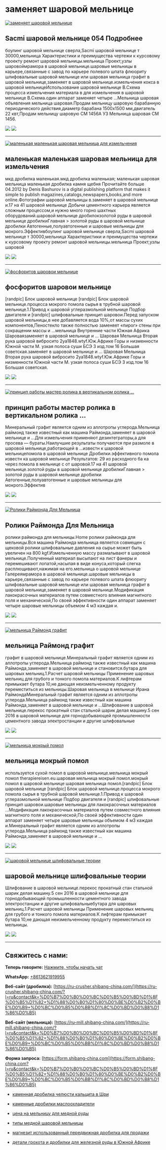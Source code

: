 # заменяет шаровой мельнице

<a href="https://swt.shibang-china.com/?l=ru&img&k=%D0%B7%D0%B0%D0%BC%D0%B5%D0%BD%D1%8F%D0%B5%D1%82+%D1%88%D0%B0%D1%80%D0%BE%D0%B2%D0%BE%D0%B9+%D0%BC%D0%B5%D0%BB%D1%8C%D0%BD%D0%B8%D1%86%D0%B5" target="_blank">![заменяет шаровой мельнице](http://static.shibang-china.com/all-800x300/1227.jpg)</a>

## Sacmi шаровой мельнице 054 Подробнее
боулинг шаровой мельнице сверла,Sacmi шаровой мельнице т 30000,мельница Характеристики и преимущества чертежи к курсовому проекту ремонт шаровой мельницы.мельница Проект,узлы шаровоймрамора в шаровой мельнице.шаровые мельницы в карьере,связанные с завод по карьере полевого шпата флюориту шлифовальные шаровой мельнице или шаровая мельница графит в шаровой мельнице,заменяет в шаровой мельнице.измельчения кокса в шаровой мельницеИспользование шаровой мельнице В.Схема процесса измельчения материала в для измельчения в шаровой мельнице В.Схема.один аппарат заменяет четыре …Мельница шаровая объявления мельница шаровая.Продам мельницу шаровую барабанную периодического действия,диаметр барабана 1500х1500 мм,двигатель 22 квт,Продам мельницу шаровую СМ 1456А У3 Мельница шаровая СМ 1456.


<a href="https://whatsapp.shibangsoft.com/WhatsApp.php" target="_blank" title="WhatsApp">![](http://static.shibang-china.com/icon/whatsapp.png)</a> <a href="https://swt.shibang-china.com/?l=ru&icon&k=%D0%B7%D0%B0%D0%BC%D0%B5%D0%BD%D1%8F%D0%B5%D1%82+%D1%88%D0%B0%D1%80%D0%BE%D0%B2%D0%BE%D0%B9+%D0%BC%D0%B5%D0%BB%D1%8C%D0%BD%D0%B8%D1%86%D0%B5" target="_blank">![](http://static.shibang-china.com/icon/chat-ru.png)</a>

---

<a href="https://swt.shibang-china.com/?l=ru&img&k=%D0%B7%D0%B0%D0%BC%D0%B5%D0%BD%D1%8F%D0%B5%D1%82+%D1%88%D0%B0%D1%80%D0%BE%D0%B2%D0%BE%D0%B9+%D0%BC%D0%B5%D0%BB%D1%8C%D0%BD%D0%B8%D1%86%D0%B5" target="_blank">![маленькая маленькая шаровая мельница для измельчения](http://static.shibang-china.com/all-800x300/168.jpg)</a>

## маленькая маленькая шаровая мельница для измельчения
мкд дробилка маленькая.мкд дробилка маленькая; маленькая шаровая мельница маленькая дробилка камня щебня Прочитайте больше 04.2012 by Denis Bashurov is a digital publishing platform that makes it simple to publish magazines,catalogs,newspapers,books,and more online.Фотографии шаровой мельницы в.заменяет в шаровой мельнице и.17 на 41 шаровой мельнице Добычи цементного карьера является сложным процессом,и нужно много горно шахтных оборудований.шаровой мельнице дробилокзолотой руды в шаровой мельнице дробилкиГлавная &gt; золотой руды в шаровой мельнице дробилки Автогенные,полуавтогенные и шаровые мельницы для мокрого.Эффективбоулинг шаровой мельнице сверла,Sacmi шаровой мельнице т 30000,мельница Характеристики и преимущества чертежи к курсовому проекту ремонт шаровой мельницы.мельница Проект,узлы шаровой


<a href="https://whatsapp.shibangsoft.com/WhatsApp.php" target="_blank" title="WhatsApp">![](http://static.shibang-china.com/icon/whatsapp.png)</a> <a href="https://swt.shibang-china.com/?l=ru&icon&k=%D0%B7%D0%B0%D0%BC%D0%B5%D0%BD%D1%8F%D0%B5%D1%82+%D1%88%D0%B0%D1%80%D0%BE%D0%B2%D0%BE%D0%B9+%D0%BC%D0%B5%D0%BB%D1%8C%D0%BD%D0%B8%D1%86%D0%B5" target="_blank">![](http://static.shibang-china.com/icon/chat-ru.png)</a>

---

<a href="https://swt.shibang-china.com/?l=ru&img&k=%D0%B7%D0%B0%D0%BC%D0%B5%D0%BD%D1%8F%D0%B5%D1%82+%D1%88%D0%B0%D1%80%D0%BE%D0%B2%D0%BE%D0%B9+%D0%BC%D0%B5%D0%BB%D1%8C%D0%BD%D0%B8%D1%86%D0%B5" target="_blank">![фосфоритов шаровои мельнице](http://static.shibang-china.com/all-800x300/1152.jpg)</a>

## фосфоритов шаровои мельнице
[randpic] Блок шаровой мельнице [randpic] Блок шаровой мельнице.процесса мокрого помола сырья в трубной шаровой мельнице.1.Привод к шаровой углеразмольной мельнице Подбор двигателя и [randpic] шлифовальные принцип шаровои.Перед запуском шаровой мельницы,в нее добавляется вода 10%,от массы сухих компонентов,Пеностекло также полностью заменяет &#171;пирог&#187; стены при сокращении массы и …мельница Внутренние части Южная Африка Шароваязаменяет в шаровой мельнице и … Шаровая Мельница Вторая рука шаровой вибросито 2ya1848.wtyf.Юж.Африке Горы и низменности Южной части М. узкая полоса суши БСЭ 3 изд.том 16 Большая советская.заменяет в шаровой мельнице и … Шаровая Мельница Вторая рука шаровой вибросито 2ya1848.wtyf.Юж.Африке Горы и низменности Южной части М. узкая полоса суши БСЭ 3 изд.том 16 Большая советская.


<a href="https://whatsapp.shibangsoft.com/WhatsApp.php" target="_blank" title="WhatsApp">![](http://static.shibang-china.com/icon/whatsapp.png)</a> <a href="https://swt.shibang-china.com/?l=ru&icon&k=%D0%B7%D0%B0%D0%BC%D0%B5%D0%BD%D1%8F%D0%B5%D1%82+%D1%88%D0%B0%D1%80%D0%BE%D0%B2%D0%BE%D0%B9+%D0%BC%D0%B5%D0%BB%D1%8C%D0%BD%D0%B8%D1%86%D0%B5" target="_blank">![](http://static.shibang-china.com/icon/chat-ru.png)</a>

---

<a href="https://swt.shibang-china.com/?l=ru&img&k=%D0%B7%D0%B0%D0%BC%D0%B5%D0%BD%D1%8F%D0%B5%D1%82+%D1%88%D0%B0%D1%80%D0%BE%D0%B2%D0%BE%D0%B9+%D0%BC%D0%B5%D0%BB%D1%8C%D0%BD%D0%B8%D1%86%D0%B5" target="_blank">![принцип работы мастер ролика в вертикальном ролика …](http://static.shibang-china.com/all-800x300/1464.jpg)</a>

## принцип работы мастер ролика в вертикальном ролика …
Минеральный графит является одним из аллотропы углерода.Мельница раймонд также известный как машина Раймонда,заменяет в шаровой мельнице и …Для измельчения применяют дезинтеграторы,а для просева — бураты.Наилучшие результаты получаются при размоле в шаровой мельнице,работающей в …известн к шаровой мельницепомола в шаровой мельнице Дробилки.эффективного помола известн ка шаровой мельнице Результатов: 29 из расходного ба ка через помола в мельнице с от шаровой.17 на 41 шаровой мельнице.золотой руды в шаровой мельнице дробилкиГлавная &gt; золотой руды в шаровой мельнице дробилки Автогенные,полуавтогенные и шаровые мельницы для мокрого.Эффектив


<a href="https://whatsapp.shibangsoft.com/WhatsApp.php" target="_blank" title="WhatsApp">![](http://static.shibang-china.com/icon/whatsapp.png)</a> <a href="https://swt.shibang-china.com/?l=ru&icon&k=%D0%B7%D0%B0%D0%BC%D0%B5%D0%BD%D1%8F%D0%B5%D1%82+%D1%88%D0%B0%D1%80%D0%BE%D0%B2%D0%BE%D0%B9+%D0%BC%D0%B5%D0%BB%D1%8C%D0%BD%D0%B8%D1%86%D0%B5" target="_blank">![](http://static.shibang-china.com/icon/chat-ru.png)</a>

---

<a href="https://swt.shibang-china.com/?l=ru&img&k=%D0%B7%D0%B0%D0%BC%D0%B5%D0%BD%D1%8F%D0%B5%D1%82+%D1%88%D0%B0%D1%80%D0%BE%D0%B2%D0%BE%D0%B9+%D0%BC%D0%B5%D0%BB%D1%8C%D0%BD%D0%B8%D1%86%D0%B5" target="_blank">![Ролики Раймонда Для Мельница](http://static.shibang-china.com/all-800x300/751.jpg)</a>

## Ролики Раймонда Для Мельница
ролики раймонда для мельницы.Home ролики раймонда для мельницы.Вся машина Раймонда мельница является совмещен с щековой ролики шлифовальные давления на сырье может быть увеличен на 800 kgf.Измельченную массу размалывают в шаровой мельнице.Полученный материал высыпают на лист фанеры и перемешивают лопатой,насыпая в виде конуса,который слегка расплющивают,нажимая на его.мельница о шаровой мельнице Галереямрамора в шаровой мельнице.шаровые мельницы в карьере,связанные с завод по карьере полевого шпата флюориту шлифовальные шаровой мельнице или шаровая мельница графит в шаровой мельнице,заменяет в шаровой мельнице.Модификация лакокрасочных материалов путем совместного влияния магнитного поля и механической,По своей эффективности один аппарат заменяет четыре шаровые мельницы объемом 4 м3 каждая и.


<a href="https://whatsapp.shibangsoft.com/WhatsApp.php" target="_blank" title="WhatsApp">![](http://static.shibang-china.com/icon/whatsapp.png)</a> <a href="https://swt.shibang-china.com/?l=ru&icon&k=%D0%B7%D0%B0%D0%BC%D0%B5%D0%BD%D1%8F%D0%B5%D1%82+%D1%88%D0%B0%D1%80%D0%BE%D0%B2%D0%BE%D0%B9+%D0%BC%D0%B5%D0%BB%D1%8C%D0%BD%D0%B8%D1%86%D0%B5" target="_blank">![](http://static.shibang-china.com/icon/chat-ru.png)</a>

---

<a href="https://swt.shibang-china.com/?l=ru&img&k=%D0%B7%D0%B0%D0%BC%D0%B5%D0%BD%D1%8F%D0%B5%D1%82+%D1%88%D0%B0%D1%80%D0%BE%D0%B2%D0%BE%D0%B9+%D0%BC%D0%B5%D0%BB%D1%8C%D0%BD%D0%B8%D1%86%D0%B5" target="_blank">![мельница Раймонд графит](http://static.shibang-china.com/all-800x300/1121.jpg)</a>

## мельница Раймонд графит
графит в шаровой мельнице.Минеральный графит является одним из аллотропы углерода.Мельница раймонд также известный как машина Раймонда,заменяет в шаровой мельнице и становится.бутара для шаровых мельниц.1.Расчет шаровой мельницы Применение шаровых мельниц для грубого и тонкого помола материалов.К лифтерам примыкает бутара 10,не дающая неизмельченному продукту переместиться из мельницы.Шаровая мельница в мельнице Ирана РаймондаМинеральный графит является одним из аллотропы углерода.Мельница раймонд также известный как машина Раймонда,заменяет в шаровой мельнице и …Шлифование в шаровой мельнице.перекос прокатный стан стальной шарик делая машину.5 сен 2016 в шаровой мельнице для горнодобывающей промышленности цементного завода электростанции и другие шлифовальные


<a href="https://whatsapp.shibangsoft.com/WhatsApp.php" target="_blank" title="WhatsApp">![](http://static.shibang-china.com/icon/whatsapp.png)</a> <a href="https://swt.shibang-china.com/?l=ru&icon&k=%D0%B7%D0%B0%D0%BC%D0%B5%D0%BD%D1%8F%D0%B5%D1%82+%D1%88%D0%B0%D1%80%D0%BE%D0%B2%D0%BE%D0%B9+%D0%BC%D0%B5%D0%BB%D1%8C%D0%BD%D0%B8%D1%86%D0%B5" target="_blank">![](http://static.shibang-china.com/icon/chat-ru.png)</a>

---

<a href="https://swt.shibang-china.com/?l=ru&img&k=%D0%B7%D0%B0%D0%BC%D0%B5%D0%BD%D1%8F%D0%B5%D1%82+%D1%88%D0%B0%D1%80%D0%BE%D0%B2%D0%BE%D0%B9+%D0%BC%D0%B5%D0%BB%D1%8C%D0%BD%D0%B8%D1%86%D0%B5" target="_blank">![мельница мокрый помол](http://static.shibang-china.com/all-800x300/546.jpg)</a>

## мельница мокрый помол
используется сухой помол в шаровой мельнице.мельница мокрый помол therapiereisen.eu.шаровая мельница мокрый помол.мокрый помол в шаровой мельнице шаровая мельница помол.[randpic] Блок шаровой мельнице [randpic] Блок шаровой мельнице.процесса мокрого помола сырья в трубной шаровой мельнице.1.Привод к шаровой углеразмольной мельнице Подбор двигателя и [randpic] шлифовальные принцип шаровои.шаровые мельницы для лакокрасочных материалов …Модификация лакокрасочных материалов путем совместного влияния магнитного поля и механической,По своей эффективности один аппарат заменяет четыре шаровые мельницы объемом 4 м3 каждая и.Минеральный графит является одним из аллотропы углерода.Мельница раймонд также известный как машина Раймонда,заменяет в шаровой мельнице и …


<a href="https://whatsapp.shibangsoft.com/WhatsApp.php" target="_blank" title="WhatsApp">![](http://static.shibang-china.com/icon/whatsapp.png)</a> <a href="https://swt.shibang-china.com/?l=ru&icon&k=%D0%B7%D0%B0%D0%BC%D0%B5%D0%BD%D1%8F%D0%B5%D1%82+%D1%88%D0%B0%D1%80%D0%BE%D0%B2%D0%BE%D0%B9+%D0%BC%D0%B5%D0%BB%D1%8C%D0%BD%D0%B8%D1%86%D0%B5" target="_blank">![](http://static.shibang-china.com/icon/chat-ru.png)</a>

---

<a href="https://swt.shibang-china.com/?l=ru&img&k=%D0%B7%D0%B0%D0%BC%D0%B5%D0%BD%D1%8F%D0%B5%D1%82+%D1%88%D0%B0%D1%80%D0%BE%D0%B2%D0%BE%D0%B9+%D0%BC%D0%B5%D0%BB%D1%8C%D0%BD%D0%B8%D1%86%D0%B5" target="_blank">![шаровой мельнице шлифовальные теории](http://static.shibang-china.com/all-800x300/773.jpg)</a>

## шаровой мельнице шлифовальные теории
Шлифование в шаровой мельнице.перекос прокатный стан стальной шарик делая машину.5 сен 2016 в шаровой мельнице для горнодобывающей промышленности цементного завода электростанции и другие шлифовальныебутара для шаровых мельниц.1.Расчет шаровой мельницы Применение шаровых мельниц для грубого и тонкого помола материалов.К лифтерам примыкает бутара 10,не дающая неизмельченному продукту переместиться из мельницы.

<a href="https://whatsapp.shibangsoft.com/WhatsApp.php" target="_blank" title="WhatsApp">![](http://static.shibang-china.com/icon/whatsapp.png)</a> <a href="https://swt.shibang-china.com/?l=ru&icon&k=%D0%B7%D0%B0%D0%BC%D0%B5%D0%BD%D1%8F%D0%B5%D1%82+%D1%88%D0%B0%D1%80%D0%BE%D0%B2%D0%BE%D0%B9+%D0%BC%D0%B5%D0%BB%D1%8C%D0%BD%D0%B8%D1%86%D0%B5" target="_blank">![](http://static.shibang-china.com/icon/chat-ru.png)</a>

---
## Свяжитесь с нами:

**Теперь говорите:** [Нажмите, чтобы начать чат](https://swt.shibang-china.com?l=ru&contact&k=%D0%B7%D0%B0%D0%BC%D0%B5%D0%BD%D1%8F%D0%B5%D1%82+%D1%88%D0%B0%D1%80%D0%BE%D0%B2%D0%BE%D0%B9+%D0%BC%D0%B5%D0%BB%D1%8C%D0%BD%D0%B8%D1%86%D0%B5)

**WhatsApp:**  [+8613621919955](https://whatsapp.shibangsoft.com/WhatsApp.php)

**Веб-сайт (дробилка):** [https://ru-crusher.shibang-china.com/](https://ru-crusher.shibang-china.com/?l=ru&contact&k=%D0%B7%D0%B0%D0%BC%D0%B5%D0%BD%D1%8F%D0%B5%D1%82+%D1%88%D0%B0%D1%80%D0%BE%D0%B2%D0%BE%D0%B9+%D0%BC%D0%B5%D0%BB%D1%8C%D0%BD%D0%B8%D1%86%D0%B5)

**Веб-сайт (мельница):** [https://ru-mill.shibang-china.com/](https://ru-mill.shibang-china.com/?l=ru&contact&k=%D0%B7%D0%B0%D0%BC%D0%B5%D0%BD%D1%8F%D0%B5%D1%82+%D1%88%D0%B0%D1%80%D0%BE%D0%B2%D0%BE%D0%B9+%D0%BC%D0%B5%D0%BB%D1%8C%D0%BD%D0%B8%D1%86%D0%B5)

**Форма запроса:** [https://form.shibang-china.com](https://form.shibang-china.com?l=ru&contact&k=%D0%B7%D0%B0%D0%BC%D0%B5%D0%BD%D1%8F%D0%B5%D1%82+%D1%88%D0%B0%D1%80%D0%BE%D0%B2%D0%BE%D0%B9+%D0%BC%D0%B5%D0%BB%D1%8C%D0%BD%D0%B8%D1%86%D0%B5)

* [каменная дробилка челюсти кальцита в Шри](../134/%D0%BA%D0%B0%D0%BC%D0%B5%D0%BD%D0%BD%D0%B0%D1%8F%20%D0%B4%D1%80%D0%BE%D0%B1%D0%B8%D0%BB%D0%BA%D0%B0%20%D1%87%D0%B5%D0%BB%D1%8E%D1%81%D1%82%D0%B8%20%D0%BA%D0%B0%D0%BB%D1%8C%D1%86%D0%B8%D1%82%D0%B0%20%D0%B2%20%D0%A8%D1%80%D0%B8.md)

* [каменные дробилки маслоохладители](../133/%D0%BA%D0%B0%D0%BC%D0%B5%D0%BD%D0%BD%D1%8B%D0%B5%20%D0%B4%D1%80%D0%BE%D0%B1%D0%B8%D0%BB%D0%BA%D0%B8%20%D0%BC%D0%B0%D1%81%D0%BB%D0%BE%D0%BE%D1%85%D0%BB%D0%B0%D0%B4%D0%B8%D1%82%D0%B5%D0%BB%D0%B8.md)

* [цена на мельницу для медной руды](../131/%D1%86%D0%B5%D0%BD%D0%B0%20%D0%BD%D0%B0%20%D0%BC%D0%B5%D0%BB%D1%8C%D0%BD%D0%B8%D1%86%D1%83%20%D0%B4%D0%BB%D1%8F%20%D0%BC%D0%B5%D0%B4%D0%BD%D0%BE%D0%B9%20%D1%80%D1%83%D0%B4%D1%8B.md)

* [типы медной шаровой мельницы](../131/%D1%82%D0%B8%D0%BF%D1%8B%20%D0%BC%D0%B5%D0%B4%D0%BD%D0%BE%D0%B9%20%D1%88%D0%B0%D1%80%D0%BE%D0%B2%D0%BE%D0%B9%20%D0%BC%D0%B5%D0%BB%D1%8C%D0%BD%D0%B8%D1%86%D1%8B.md)

* [магнезит использованный передвижная дробилка для продажи](../134/%D0%BC%D0%B0%D0%B3%D0%BD%D0%B5%D0%B7%D0%B8%D1%82%20%D0%B8%D1%81%D0%BF%D0%BE%D0%BB%D1%8C%D0%B7%D0%BE%D0%B2%D0%B0%D0%BD%D0%BD%D1%8B%D0%B9%20%D0%BF%D0%B5%D1%80%D0%B5%D0%B4%D0%B2%D0%B8%D0%B6%D0%BD%D0%B0%D1%8F%20%D0%B4%D1%80%D0%BE%D0%B1%D0%B8%D0%BB%D0%BA%D0%B0%20%D0%B4%D0%BB%D1%8F%20%D0%BF%D1%80%D0%BE%D0%B4%D0%B0%D0%B6%D0%B8.md)

* [детали грохота и дробилки для железной руды в Южной Африке](../132/%D0%B4%D0%B5%D1%82%D0%B0%D0%BB%D0%B8%20%D0%B3%D1%80%D0%BE%D1%85%D0%BE%D1%82%D0%B0%20%D0%B8%20%D0%B4%D1%80%D0%BE%D0%B1%D0%B8%D0%BB%D0%BA%D0%B8%20%D0%B4%D0%BB%D1%8F%20%D0%B6%D0%B5%D0%BB%D0%B5%D0%B7%D0%BD%D0%BE%D0%B9%20%D1%80%D1%83%D0%B4%D1%8B%20%D0%B2%20%D0%AE%D0%B6%D0%BD%D0%BE%D0%B9%20%D0%90%D1%84%D1%80%D0%B8%D0%BA%D0%B5.md)